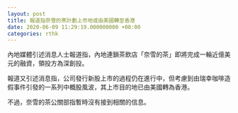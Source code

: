 ```yaml
---
layout: post
title: 報道指奈雪的茶計劃上市地或由美國轉至香港
date: 2020-06-09 11:29:19.000000000 +08:00
categories: rthk
---
```


內地媒體引述消息人士報道指，內地連鎖茶飲店「奈雪的茶」即將完成一輪近億美元的融資，領投方為深創投。

報道又引述消息指，公司發行新股上市的過程仍在進行中，但考慮到由瑞幸咖啡造假事件引發的一系列中概股風波，其上市目的地已由美國轉為香港。

不過，奈雪的茶公關部指暫時沒有接到相關的信息。
